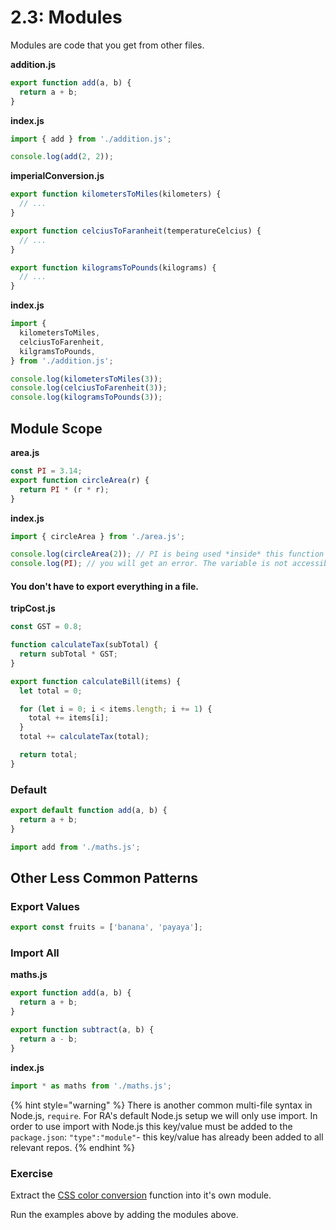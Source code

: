 # 2.3: Modules

Modules are code that you get from other files.

**addition.js**

```javascript
export function add(a, b) {
  return a + b;
}
```

**index.js**

```javascript
import { add } from './addition.js';

console.log(add(2, 2));
```

**imperialConversion.js**

```javascript
export function kilometersToMiles(kilometers) {
  // ...
}

export function celciusToFaranheit(temperatureCelcius) {
  // ...
}

export function kilogramsToPounds(kilograms) {
  // ...
}
```

**index.js**

```javascript
import {
  kilometersToMiles,
  celciusToFarenheit,
  kilgramsToPounds,
} from './addition.js';

console.log(kilometersToMiles(3));
console.log(celciusToFarenheit(3));
console.log(kilogramsToPounds(3));
```

## Module Scope

**area.js**

```javascript
const PI = 3.14;
export function circleArea(r) {
  return PI * (r * r);
}
```

**index.js**

```javascript
import { circleArea } from './area.js';

console.log(circleArea(2)); // PI is being used *inside* this function
console.log(PI); // you will get an error. The variable is not accessible.
```

#### You don't have to export everything in a file.

**tripCost.js**

```javascript
const GST = 0.8;

function calculateTax(subTotal) {
  return subTotal * GST;
}

export function calculateBill(items) {
  let total = 0;

  for (let i = 0; i < items.length; i += 1) {
    total += items[i];
  }
  total += calculateTax(total);

  return total;
}
```

### Default

```javascript
export default function add(a, b) {
  return a + b;
}
```

```javascript
import add from './maths.js';
```

## Other Less Common Patterns

### Export Values

```javascript
export const fruits = ['banana', 'payaya'];
```

### Import All

**maths.js**

```javascript
export function add(a, b) {
  return a + b;
}

export function subtract(a, b) {
  return a - b;
}
```

**index.js**

```javascript
import * as maths from './maths.js';
```

{% hint style="warning" %}
There is another common multi-file syntax in Node.js, `require`. For RA's default Node.js setup we will only use import. In order to use import with Node.js this key/value must be added to the `package.json`: `"type":"module"`- this key/value has already been added to all relevant repos.
{% endhint %}

### Exercise

Extract the [CSS color conversion](https://github.com/rocketacademy/css-conversions-swe1) function into it's own module.

Run the examples above by adding the modules above.

